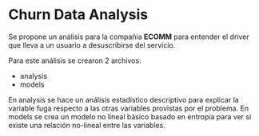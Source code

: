 # Churn Data Analysis

Se propone un análisis para la compañia **ECOMM** para entender el driver que lleva a un usuario a desuscribirse del servicio.

Para este análisis se crearon 2 archivos:
- analysis
- models

En analysis se hace un análisis estadístico descriptivo para explicar la variable fuga respecto a las otras variables provistas por el problema.
En models se crea un modelo no lineal básico basado en entropía para ver si existe una relación no-lineal entre las variables.
